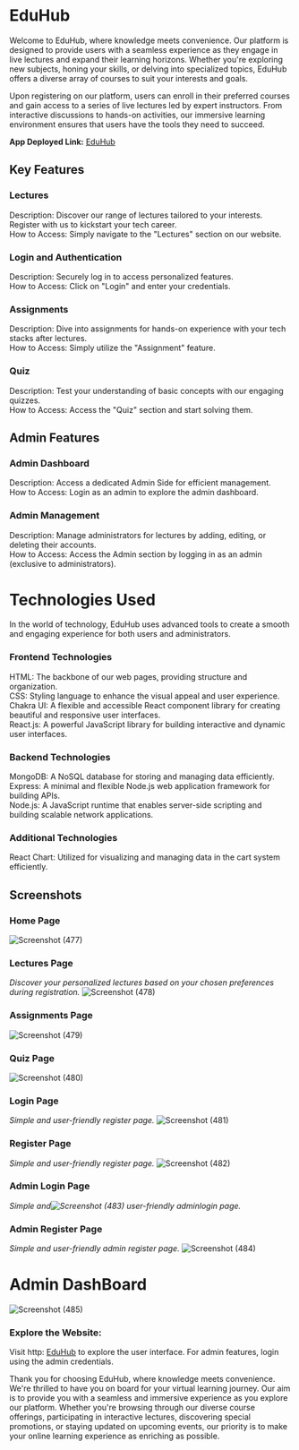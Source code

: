 # EduHub

Welcome to EduHub, where knowledge meets convenience. Our platform is designed to provide users with a seamless experience as they engage in live lectures and expand their learning horizons. Whether you're exploring new subjects, honing your skills, or delving into specialized topics, EduHub offers a diverse array of courses to suit your interests and goals.

Upon registering on our platform, users can enroll in their preferred courses and gain access to a series of live lectures led by expert instructors. From interactive discussions to hands-on activities, our immersive learning environment ensures that users have the tools they need to succeed.

**App Deployed Link:** [EduHub](https://eduhub-five.vercel.app/)

## Key Features

### Lectures
Description: Discover our range of lectures tailored to your interests. Register with us to kickstart your tech career.
<br />
How to Access: Simply navigate to the "Lectures" section on our website.


### Login and Authentication
Description: Securely log in to access personalized features.
<br />
How to Access: Click on "Login" and enter your credentials.

### Assignments
Description: Dive into assignments for hands-on experience with your tech stacks after lectures.
<br />
How to Access: Simply utilize the "Assignment" feature.

### Quiz
Description: Test your understanding of basic concepts with our engaging quizzes.
<br />
How to Access: Access the "Quiz" section and start solving them.


## Admin Features

### Admin Dashboard
Description: Access a dedicated Admin Side for efficient management.
<br />
How to Access: Login as an admin to explore the admin dashboard.



### Admin Management
Description: Manage administrators for lectures by adding, editing, or deleting their accounts.
<br />
How to Access: Access the Admin section by logging in as an admin (exclusive to administrators).

# Technologies Used
In the world of technology, EduHub uses advanced tools to create a smooth and engaging experience for both users and administrators.

### Frontend Technologies
HTML: The backbone of our web pages, providing structure and organization.
<br />
CSS: Styling language to enhance the visual appeal and user experience.
<br />
Chakra UI: A flexible and accessible React component library for creating beautiful and responsive user interfaces.
<br />
React.js: A powerful JavaScript library for building interactive and dynamic user interfaces.

### Backend Technologies
MongoDB: A NoSQL database for storing and managing data efficiently.
<br />
Express: A minimal and flexible Node.js web application framework for building APIs. <br />
Node.js: A JavaScript runtime that enables server-side scripting and building scalable network applications.

### Additional Technologies
React Chart: Utilized for visualizing and managing data in the cart system efficiently.

## Screenshots

### Home Page
![Screenshot (477)](https://github.com/AbhishekRaskar/EduHub/assets/112754426/d5d9e24c-d74a-4ed9-80b9-5d58de50a05e)

### Lectures Page
*Discover your personalized lectures based on your chosen preferences during registration.*
![Screenshot (478)](https://github.com/AbhishekRaskar/EduHub/assets/112754426/b18bab8d-b0d0-4412-8304-4e241107baa6)


### Assignments Page
![Screenshot (479)](https://github.com/AbhishekRaskar/EduHub/assets/112754426/049310a1-fe03-4553-a76a-9c57157e5cd2)

### Quiz Page
![Screenshot (480)](https://github.com/AbhishekRaskar/EduHub/assets/112754426/a25628a9-298c-4ae1-80d1-d02f668090c8)


### Login Page
*Simple and user-friendly register page.*
![Screenshot (481)](https://github.com/AbhishekRaskar/EduHub/assets/112754426/a4bc54a9-0845-4703-8d0d-8714b8f62db6)


### Register Page
*Simple and user-friendly register page.*
![Screenshot (482)](https://github.com/AbhishekRaskar/EduHub/assets/112754426/fa7f4164-0253-439d-8615-eda295d99837)



### Admin Login Page
*Simple and![Screenshot (483)](https://github.com/AbhishekRaskar/EduHub/assets/112754426/101d4e82-69a0-4adc-8fbb-9f1bbd526819)
 user-friendly adminlogin page.*


### Admin Register Page
*Simple and user-friendly admin register page.*
![Screenshot (484)](https://github.com/AbhishekRaskar/EduHub/assets/112754426/ae963fef-d57c-41db-a4cb-2ea3c6ecfb97)


# Admin DashBoard
![Screenshot (485)](https://github.com/AbhishekRaskar/EduHub/assets/112754426/35d8f145-5995-43a5-a867-ff31eb0ebf05)


### Explore the Website:

Visit http:&nbsp;[EduHub](https://lands-end-resort.vercel.app/) to explore the user interface.
For admin features, login using the admin credentials.

Thank you for choosing EduHub, where knowledge meets convenience. We're thrilled to have you on board for your virtual learning journey. Our aim is to provide you with a seamless and immersive experience as you explore our platform. Whether you're browsing through our diverse course offerings, participating in interactive lectures, discovering special promotions, or staying updated on upcoming events, our priority is to make your online learning experience as enriching as possible.
